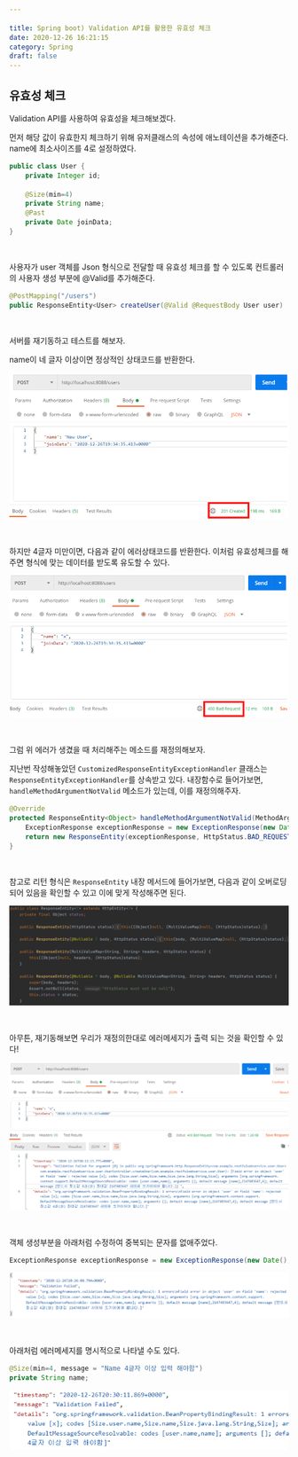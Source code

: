 ```yaml
---

title: Spring boot) Validation API를 활용한 유효성 체크
date: 2020-12-26 16:21:15
category: Spring
draft: false
---
```




## 유효성 체크

Validation API를 사용하여 유효성을 체크해보겠다.

먼저 해당 값이 유효한지 체크하기 위해 유저클래스의 속성에 애노테이션을 추가해준다. name에 최소사이즈를 4로 설정하였다.

```java
public class User {
    private Integer id;

    @Size(min=4)
    private String name;
    @Past
    private Date joinData;
}
```

<br/>

사용자가 user 객체를 Json 형식으로 전달할 때 유효성 체크를 할 수 있도록 컨트롤러의 사용자 생성 부분에 @Valid를 추가해준다.

```java
@PostMapping("/users")
public ResponseEntity<User> createUser(@Valid @RequestBody User user)
```

<br/>

서버를 재기동하고 테스트를 해보자.

name이 네 글자 이상이면 정상적인 상태코드를 반환한다.

![image-20201227043923907](SpringBoot8-validationAPI.assets/image-20201227043923907.png)

<br/>

하지만 4글자 미만이면, 다음과 같이 에러상태코드를 반환한다. 이처럼 유효성체크를 해주면 형식에 맞는 데이터를 받도록 유도할 수 있다.

![image-20201227044229557](SpringBoot8-validationAPI.assets/image-20201227044229557.png)

<br/>

그럼 위 에러가 생겼을 때 처리해주는 메소드를 재정의해보자.

지난번 작성해놓았던 `CustomizedResponseEntityExceptionHandler` 클래스는 `ResponseEntityExceptionHandler`를 상속받고 있다. 내장함수로 들어가보면, `handleMethodArgumentNotValid` 메소드가 있는데, 이를 재정의해주자.

```java
@Override
protected ResponseEntity<Object> handleMethodArgumentNotValid(MethodArgumentNotValidException ex, HttpHeaders headers, HttpStatus status, WebRequest request) {
    ExceptionResponse exceptionResponse = new ExceptionResponse(new Date(), ex.getMessage(), ex.getBindingResult().toString());
    return new ResponseEntity(exceptionResponse, HttpStatus.BAD_REQUEST);
}
```

<br/>

참고로 리턴 형식은 `ResponseEntity` 내장 메서드에 들어가보면, 다음과 같이 오버로딩 되어 있음을 확인할 수 있고 이에 맞게 작성해주면 된다.

![image-20201227051801006](SpringBoot8-validationAPI.assets/image-20201227051801006.png)

<br/>

아무튼, 재기동해보면 우리가 재정의한대로 에러메세지가 출력 되는 것을 확인할 수 있다!

![image-20201227052014576](SpringBoot8-validationAPI.assets/image-20201227052014576.png)

<br/>

객체 생성부분을 아래처럼 수정하여 중복되는 문자를 없애주었다.

```java
ExceptionResponse exceptionResponse = new ExceptionResponse(new Date(), "Validation Failed", ex.getBindingResult().toString());
```

![image-20201227052651172](SpringBoot8-validationAPI.assets/image-20201227052651172.png)

<br/>

아래처럼 에러메세지를 명시적으로 나타낼 수도 있다.

```java
@Size(min=4, message = "Name 4글자 이상 입력 해야함")
private String name;
```

![image-20201227053020505](SpringBoot8-validationAPI.assets/image-20201227053020505.png)